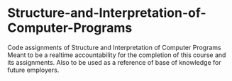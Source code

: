 # Structure-and-Interpretation-of-Computer-Programs
Code assignments of Structure and Interpretation of Computer Programs
Meant to be a realtime accountability for the completion of this course and its assignments. Also to be used as a reference of base of knowledge for future employers.
